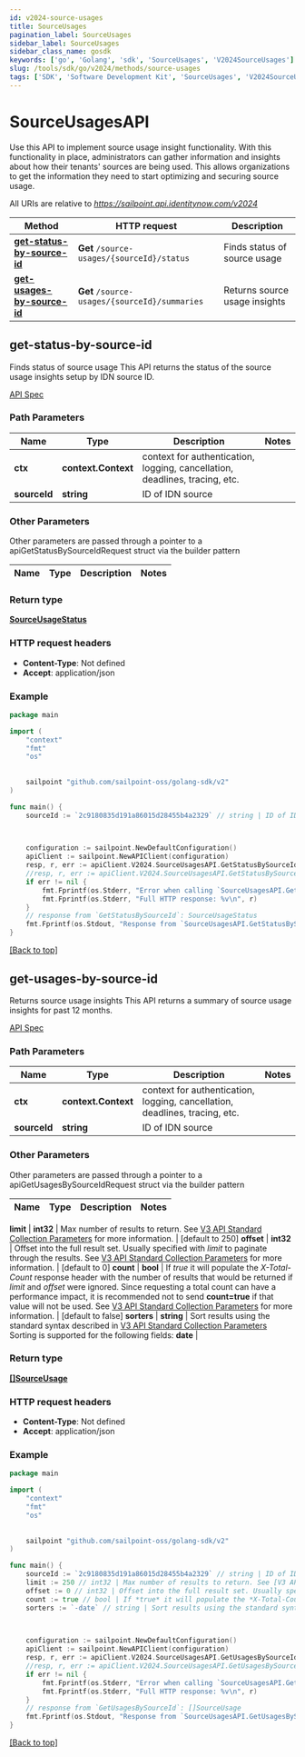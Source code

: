 ```yaml
---
id: v2024-source-usages
title: SourceUsages
pagination_label: SourceUsages
sidebar_label: SourceUsages
sidebar_class_name: gosdk
keywords: ['go', 'Golang', 'sdk', 'SourceUsages', 'V2024SourceUsages'] 
slug: /tools/sdk/go/v2024/methods/source-usages
tags: ['SDK', 'Software Development Kit', 'SourceUsages', 'V2024SourceUsages']
---
```


# SourceUsagesAPI
  Use this API to implement source usage insight functionality.
With this functionality in place, administrators can gather information and insights about how their tenants&#39; sources are being used.
This allows organizations to get the information they need to start optimizing and securing source usage.
 
All URIs are relative to *https://sailpoint.api.identitynow.com/v2024*

Method | HTTP request | Description
------------- | ------------- | -------------
[**get-status-by-source-id**](#get-status-by-source-id) | **Get** `/source-usages/{sourceId}/status` | Finds status of source usage
[**get-usages-by-source-id**](#get-usages-by-source-id) | **Get** `/source-usages/{sourceId}/summaries` | Returns source usage insights


## get-status-by-source-id
Finds status of source usage
This API returns the status of the source usage insights setup by IDN source ID.

[API Spec](https://developer.sailpoint.com/docs/api/v2024/get-status-by-source-id)

### Path Parameters


Name | Type | Description  | Notes
------------- | ------------- | ------------- | -------------
**ctx** | **context.Context** | context for authentication, logging, cancellation, deadlines, tracing, etc.
**sourceId** | **string** | ID of IDN source | 

### Other Parameters

Other parameters are passed through a pointer to a apiGetStatusBySourceIdRequest struct via the builder pattern


Name | Type | Description  | Notes
------------- | ------------- | ------------- | -------------


### Return type

[**SourceUsageStatus**](../models/source-usage-status)

### HTTP request headers

- **Content-Type**: Not defined
- **Accept**: application/json

### Example

```go
package main

import (
	"context"
	"fmt"
	"os"
   
    
	sailpoint "github.com/sailpoint-oss/golang-sdk/v2"
)

func main() {
    sourceId := `2c9180835d191a86015d28455b4a2329` // string | ID of IDN source # string | ID of IDN source

  

	configuration := sailpoint.NewDefaultConfiguration()
	apiClient := sailpoint.NewAPIClient(configuration)
    resp, r, err := apiClient.V2024.SourceUsagesAPI.GetStatusBySourceId(context.Background(), sourceId).Execute()
	//resp, r, err := apiClient.V2024.SourceUsagesAPI.GetStatusBySourceId(context.Background(), sourceId).Execute()
	if err != nil {
		fmt.Fprintf(os.Stderr, "Error when calling `SourceUsagesAPI.GetStatusBySourceId``: %v\n", err)
		fmt.Fprintf(os.Stderr, "Full HTTP response: %v\n", r)
	}
	// response from `GetStatusBySourceId`: SourceUsageStatus
	fmt.Fprintf(os.Stdout, "Response from `SourceUsagesAPI.GetStatusBySourceId`: %v\n", resp)
}
```

[[Back to top]](#)

## get-usages-by-source-id
Returns source usage insights
This API returns a summary of source usage insights for past 12 months.

[API Spec](https://developer.sailpoint.com/docs/api/v2024/get-usages-by-source-id)

### Path Parameters


Name | Type | Description  | Notes
------------- | ------------- | ------------- | -------------
**ctx** | **context.Context** | context for authentication, logging, cancellation, deadlines, tracing, etc.
**sourceId** | **string** | ID of IDN source | 

### Other Parameters

Other parameters are passed through a pointer to a apiGetUsagesBySourceIdRequest struct via the builder pattern


Name | Type | Description  | Notes
------------- | ------------- | ------------- | -------------

 **limit** | **int32** | Max number of results to return. See [V3 API Standard Collection Parameters](https://developer.sailpoint.com/idn/api/standard-collection-parameters) for more information. | [default to 250]
 **offset** | **int32** | Offset into the full result set. Usually specified with *limit* to paginate through the results. See [V3 API Standard Collection Parameters](https://developer.sailpoint.com/idn/api/standard-collection-parameters) for more information. | [default to 0]
 **count** | **bool** | If *true* it will populate the *X-Total-Count* response header with the number of results that would be returned if *limit* and *offset* were ignored.  Since requesting a total count can have a performance impact, it is recommended not to send **count&#x3D;true** if that value will not be used.  See [V3 API Standard Collection Parameters](https://developer.sailpoint.com/idn/api/standard-collection-parameters) for more information. | [default to false]
 **sorters** | **string** | Sort results using the standard syntax described in [V3 API Standard Collection Parameters](https://developer.sailpoint.com/idn/api/standard-collection-parameters#sorting-results)  Sorting is supported for the following fields: **date** | 

### Return type

[**[]SourceUsage**](../models/source-usage)

### HTTP request headers

- **Content-Type**: Not defined
- **Accept**: application/json

### Example

```go
package main

import (
	"context"
	"fmt"
	"os"
   
    
	sailpoint "github.com/sailpoint-oss/golang-sdk/v2"
)

func main() {
    sourceId := `2c9180835d191a86015d28455b4a2329` // string | ID of IDN source # string | ID of IDN source
    limit := 250 // int32 | Max number of results to return. See [V3 API Standard Collection Parameters](https://developer.sailpoint.com/idn/api/standard-collection-parameters) for more information. (optional) (default to 250) # int32 | Max number of results to return. See [V3 API Standard Collection Parameters](https://developer.sailpoint.com/idn/api/standard-collection-parameters) for more information. (optional) (default to 250)
    offset := 0 // int32 | Offset into the full result set. Usually specified with *limit* to paginate through the results. See [V3 API Standard Collection Parameters](https://developer.sailpoint.com/idn/api/standard-collection-parameters) for more information. (optional) (default to 0) # int32 | Offset into the full result set. Usually specified with *limit* to paginate through the results. See [V3 API Standard Collection Parameters](https://developer.sailpoint.com/idn/api/standard-collection-parameters) for more information. (optional) (default to 0)
    count := true // bool | If *true* it will populate the *X-Total-Count* response header with the number of results that would be returned if *limit* and *offset* were ignored.  Since requesting a total count can have a performance impact, it is recommended not to send **count=true** if that value will not be used.  See [V3 API Standard Collection Parameters](https://developer.sailpoint.com/idn/api/standard-collection-parameters) for more information. (optional) (default to false) # bool | If *true* it will populate the *X-Total-Count* response header with the number of results that would be returned if *limit* and *offset* were ignored.  Since requesting a total count can have a performance impact, it is recommended not to send **count=true** if that value will not be used.  See [V3 API Standard Collection Parameters](https://developer.sailpoint.com/idn/api/standard-collection-parameters) for more information. (optional) (default to false)
    sorters := `-date` // string | Sort results using the standard syntax described in [V3 API Standard Collection Parameters](https://developer.sailpoint.com/idn/api/standard-collection-parameters#sorting-results)  Sorting is supported for the following fields: **date** (optional) # string | Sort results using the standard syntax described in [V3 API Standard Collection Parameters](https://developer.sailpoint.com/idn/api/standard-collection-parameters#sorting-results)  Sorting is supported for the following fields: **date** (optional)

  

	configuration := sailpoint.NewDefaultConfiguration()
	apiClient := sailpoint.NewAPIClient(configuration)
    resp, r, err := apiClient.V2024.SourceUsagesAPI.GetUsagesBySourceId(context.Background(), sourceId).Execute()
	//resp, r, err := apiClient.V2024.SourceUsagesAPI.GetUsagesBySourceId(context.Background(), sourceId).Limit(limit).Offset(offset).Count(count).Sorters(sorters).Execute()
	if err != nil {
		fmt.Fprintf(os.Stderr, "Error when calling `SourceUsagesAPI.GetUsagesBySourceId``: %v\n", err)
		fmt.Fprintf(os.Stderr, "Full HTTP response: %v\n", r)
	}
	// response from `GetUsagesBySourceId`: []SourceUsage
	fmt.Fprintf(os.Stdout, "Response from `SourceUsagesAPI.GetUsagesBySourceId`: %v\n", resp)
}
```

[[Back to top]](#)

